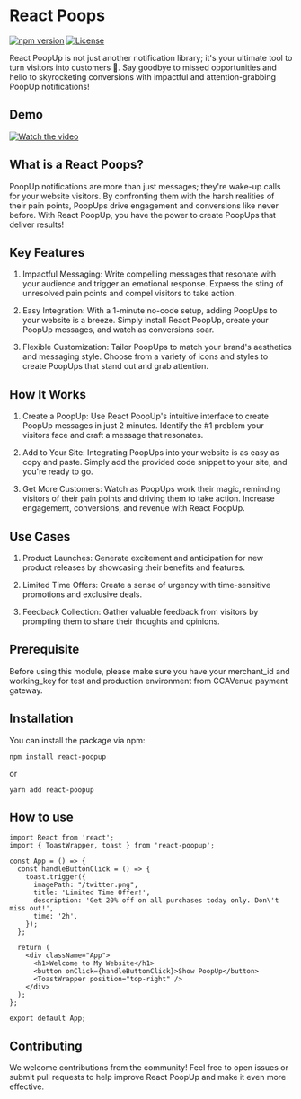 # React Poops

[![npm version](https://img.shields.io/npm/v/YOUR_PACKAGE_NAME.svg)](https://www.npmjs.com/package/cc-aveunue-non-seamless-node)
[![License](https://img.shields.io/badge/license-MIT-blue.svg)](https://github.com/YOUR_USERNAME/YOUR_PACKAGE_NAME/blob/main/LICENSE)

React PoopUp is not just another notification library; it's your ultimate tool to turn visitors into customers 🤑. Say goodbye to missed opportunities and hello to skyrocketing conversions with impactful and attention-grabbing PoopUp notifications!

## Demo

[![Watch the video](https://i.sstatic.net/Vp2cE.png)](/demo.mp4)

## What is a React Poops?

PoopUp notifications are more than just messages; they're wake-up calls for your website visitors. By confronting them with the harsh realities of their pain points, PoopUps drive engagement and conversions like never before. With React PoopUp, you have the power to create PoopUps that deliver results!

## Key Features

1. Impactful Messaging: Write compelling messages that resonate with your audience and trigger an emotional response. Express the sting of unresolved pain points and compel visitors to take action.

2. Easy Integration: With a 1-minute no-code setup, adding PoopUps to your website is a breeze. Simply install React PoopUp, create your PoopUp messages, and watch as conversions soar.

3. Flexible Customization: Tailor PoopUps to match your brand's aesthetics and messaging style. Choose from a variety of icons and styles to create PoopUps that stand out and grab attention.

## How It Works

1. Create a PoopUp: Use React PoopUp's intuitive interface to create PoopUp messages in just 2 minutes. Identify the #1 problem your visitors face and craft a message that resonates.

2. Add to Your Site: Integrating PoopUps into your website is as easy as copy and paste. Simply add the provided code snippet to your site, and you're ready to go.

3. Get More Customers: Watch as PoopUps work their magic, reminding visitors of their pain points and driving them to take action. Increase engagement, conversions, and revenue with React PoopUp.

## Use Cases

1. Product Launches: Generate excitement and anticipation for new product releases by showcasing their benefits and features.

2. Limited Time Offers: Create a sense of urgency with time-sensitive promotions and exclusive deals.

3. Feedback Collection: Gather valuable feedback from visitors by prompting them to share their thoughts and opinions.

## Prerequisite

Before using this module, please make sure you have your merchant_id and working_key for test and production environment from CCAVenue payment gateway.

## Installation

You can install the package via npm:

```
npm install react-poopup

```

or

```
yarn add react-poopup

```

## How to use

```
import React from 'react';
import { ToastWrapper, toast } from 'react-poopup';

const App = () => {
  const handleButtonClick = () => {
    toast.trigger({
      imagePath: "/twitter.png",
      title: 'Limited Time Offer!',
      description: 'Get 20% off on all purchases today only. Don\'t miss out!',
      time: '2h',
    });
  };

  return (
    <div className="App">
      <h1>Welcome to My Website</h1>
      <button onClick={handleButtonClick}>Show PoopUp</button>
      <ToastWrapper position="top-right" />
    </div>
  );
};

export default App;
```

## Contributing

We welcome contributions from the community! Feel free to open issues or submit pull requests to help improve React PoopUp and make it even more effective.
